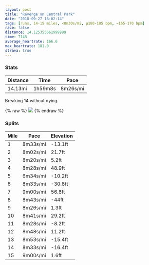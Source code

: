 ```yaml
---
layout: post
title: "Revenge on Central Park"
date: "2018-09-27 18:02:14"
tags: [runs, 14-15 miles, <8m30s/mi, μ180-185 bpm, →165-170 bpm]
race: false
distance: 14.125355661999999
time: 7148
average_heartrate: 166.6
max_heartrate: 181.0
strava: true
---
```


### Stats

| Distance | Time | Pace |
|----------|------|------|
|14.13mi|1h59m8s|8m26s/mi|

Breaking 14 without dying.

{% raw %}
<img src='https://maps.googleapis.com/maps/api/staticmap?maptype=roadmap&path=enc:mwrwFdgqbMmDiDDoDyIkHkwColBsDrFyG`T}MjToSdB{CkAuOyTcMM_G_JaPqDqN_LmDsHKeLsVkLLkAkGmEkRl@mNuMiLm@_FgHaBlAxApFw@jCwLqGmFnHmAnI|@bC~BFtByEpKQxCrInEhCfDfKtJfFtDlGxHhApCpJzDzDtE|AnIgAvJ|KhJdAfSjY`PrAxBtGjOvHpK~MfE^pGeJSaHkMmKS{PsJqLaEgBwHTwF{HuPoEeQqOyA}Pg]aVyLaA_FrAuNaMiLl@dDnMqCbInCnJ~MhJxBnE|HbBjHjOnDtArK{@dKdLzHl@hSfYbPtApCxG|OrIdLpNrF{@~GsM&key=AIzaSyC1MId7bFpkLXNAaYhBSTb8jLyiSqzbDtM&size=800x800&markers=color:yellow|label:S|40.73351,-73.98531&markers=color:green|label:F|40.76689000000001,-73.97710999999997'>
{% endraw %}

### Splits

| Mile | Pace | Elevation |
|------|------|-----------|
|1|8m33s/mi|-13.1ft|
|2|8m02s/mi|21.7ft|
|3|8m20s/mi|5.2ft|
|4|8m28s/mi|48.9ft|
|5|6m34s/mi|-10.2ft|
|6|8m33s/mi|-30.8ft|
|7|9m00s/mi|56.8ft|
|8|8m43s/mi|-44ft|
|9|8m26s/mi|1.3ft|
|10|8m41s/mi|29.2ft|
|11|8m28s/mi|-8.2ft|
|12|8m48s/mi|11.2ft|
|13|8m53s/mi|-15.4ft|
|14|8m33s/mi|-16.4ft|
|15|9m00s/mi|1.6ft|

